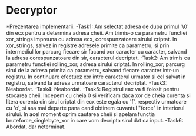 # Decryptor

*Prezentarea implementarii:
    -Task1: 
    Am selectat adresa de dupa primul '\0' din ecx pentru a determina adresa
cheii. Am trimis-o ca parametru functiei xor_strings impreuna cu adresa ecx,
corespunzatoare sirului criptat. In xor_strings, salvez in registre adresele
primite ca parametru, si prin intermediul lor parcurg fiecare sir facand xor
caracter cu caracter, salvand la adresa corespunzatoare din sir, caracterul 
decriptat.
    -Task2:
    Am trimis ca parametru functiei rolling_xor, adresa sirului criptat.
In rolling_xor, parcurg sirul de la adresa primita ca parametru, salvand
fiecare caracter intr-un registru. In continuare efectuez xor intre 
caracterul urmator si cel salvat in registru, salvand la adresa urmatoare
caracterul decriptat.
    -Task3:
    Neabordat.
    -Task4:
    Neabordat.
    -Task5:
    Registrul eax va fi folosit pentru stocarea cheii. Incepem cu cheia 0 si
verificam daca xor de cheia curenta si litera curenta din sirul criptat din
ecx este egala cu 'f', respectiv urmatoare cu 'o', si asa mai departe pana 
cand obtinem cuvantul "force" in interiorul sirului. In acel moment oprim
cautarea cheii si apelam functia bruteforce_singlebyte_xor in care vom 
decripta sirul dat ca input.
    -Task6:
    Abordat, dar neterminat.
